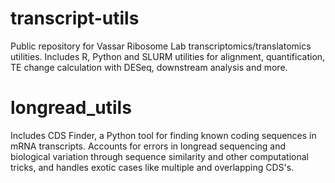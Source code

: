 # transcript-utils
Public repository for Vassar Ribosome Lab transcriptomics/translatomics utilities. Includes R, Python and SLURM utilities for alignment, quantification, TE change calculation with DESeq, downstream analysis and more. 

# longread_utils
Includes CDS Finder, a Python tool for finding known coding sequences in mRNA transcripts. Accounts for errors in longread sequencing and biological variation through sequence similarity and other computational tricks, and handles exotic cases like multiple and overlapping CDS's.

